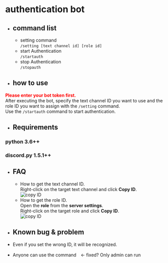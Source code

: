 # authentication bot
* ## command list
  * setting command  
`/setting [text channel id] [role id]`  
  * start Authentication  
`/startauth`  
  * stop Authentication  
`/stopauth`  
* ## how to use
 **<font color="Red">Please enter your bot token first.</font>**  
After executing the bot, specify the text channel ID you want to use and the role ID you want to assign with the `/setting` command.  
Use the `/startauth` command to start authentication.

* ## Requirements
 ### python 3.6++
 ### discord.py 1.5.1++

* ## FAQ
  * How to get the text channel ID.  
  Right-click on the target text channel and click **Copy ID**.  
  ![copy ID](https://cdn.discordapp.com/attachments/821321393005264896/844375768121475122/unknown.png)  
  * How to get the role ID.  
  Open the **role** from the **server settings**.  
  Right-click on the target role and click **Copy ID**.  
  ![copy ID](https://cdn.discordapp.com/attachments/821321393005264896/844378090432233522/unknown.png)  
  
* ## Known bug & problem  
 * Even if you set the wrong ID, it will be recognized.
 * Anyone can use the command　<- fixed? Only admin can run
